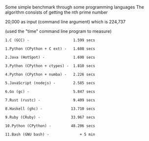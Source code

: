 Some simple benchmark through some programming languages
The algorithm consists of getting the nth prime number

  20,000 as input (command line argument) which is 224,737

  (used the "time" command line program to measure)

    1.C (GCC) -                    1.599 secs

    1.Python (CPython + C ext) -   1.608 secs

    2.Java (HotSpot) -             1.690 secs

    3.Python (CPython + ctypes) -  1.810 secs

    4.Python (CPython + numba) -   2.226 secs

    5.JavaScript (nodejs) -        2.585 secs

    6.Go (gc) -                    5.847 secs

    7.Rust (rustc) -               9.409 secs

    8.Haskell (ghc) -             13.710 secs

    9.Ruby (CRuby) -              33.967 secs

    10.Python (CPython) -         48.206 secs

    11.Bash (GNU bash) -              + 5 min
